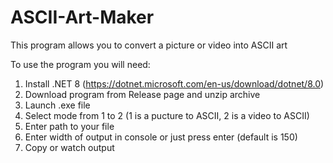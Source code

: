 # ASCII-Art-Maker
This program allows you to convert a picture or video into ASCII art

To use the program you will need:

1. Install .NET 8 (https://dotnet.microsoft.com/en-us/download/dotnet/8.0)
2. Download program from Release page and unzip archive
3. Launch .exe file
4. Select mode from 1 to 2 (1 is a pucture to ASCII, 2 is a video to ASCII)
5. Enter path to your file
6. Enter width of output in console or just press enter (default is 150)
7. Copy or watch output
